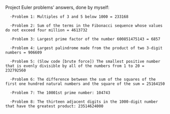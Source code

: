 Project Euler problems' answers, done by myself:
  
      ·Problem 1: Multiples of 3 and 5 below 1000 = 233168
  
      ·Problem 2: Sum of the terms in the Fibonacci sequence whose values do not exceed four million = 4613732
      
      ·Problem 3: Largest prime factor of the number 600851475143 = 6857
      
      ·Problem 4: Largest palindrome made from the product of two 3-digit numbers = 906609
      
      ·Problem 5: (Slow code [brute force]) The smallest positive number that is evenly divisible by all of the numbers from 1 to 20 = 232792560
      
      ·Problem 6: The difference between the sum of the squares of the first one hundred natural numbers and the square of the sum = 25164150
      
      ·Problem 7: The 10001st prime number: 104743
      
      ·Problem 8: The thirteen adjacent digits in the 1000-digit number that have the greatest product: 23514624000
